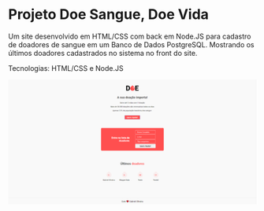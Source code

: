 # Projeto Doe Sangue, Doe Vida

Um site desenvolvido em HTML/CSS com back em Node.JS para cadastro de doadores de sangue em um Banco de Dados PostgreSQL. Mostrando os últimos doadores cadastrados no sistema no front do site.

Tecnologias: HTML/CSS e Node.JS

![Alt text](/example-doe.png?raw=true "Print Tela Inicial do Site")